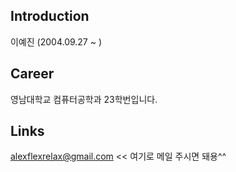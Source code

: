 
## Introduction
이예진 (2004.09.27 ~ )

## Career
영남대학교 컴퓨터공학과 23학번입니다.

## Links
alexflexrelax@gmail.com  << 여기로 메일 주시면 돼용^^
